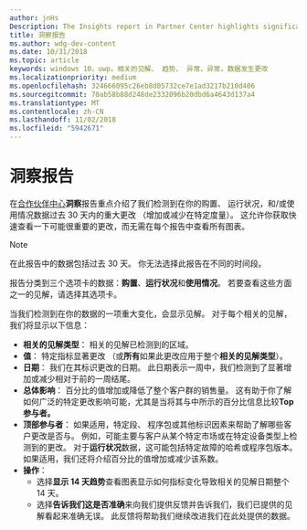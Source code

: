 ```yaml
---
author: jnHs
Description: The Insights report in Partner Center highlights significant changes about your apps.
title: 洞察报告
ms.author: wdg-dev-content
ms.date: 10/31/2018
ms.topic: article
keywords: windows 10，uwp，相关的见解、 趋势、 异常，异常，数据发生更改
ms.localizationpriority: medium
ms.openlocfilehash: 324666095c26eb8d05732ce7e1ad3217b210d406
ms.sourcegitcommit: 70ab58b88d248de2332096b20dbd6a4643d137a4
ms.translationtype: MT
ms.contentlocale: zh-CN
ms.lasthandoff: 11/02/2018
ms.locfileid: "5942671"
---
```

# <a name="insights-report"></a>洞察报告


在[合作伙伴中心](https://partner.microsoft.com/dashboard)**洞察**报告重点介绍了我们检测到在你的购置、 运行状况，和/或使用情况数据过去 30 天内的重大更改 （增加或减少在特定度量）。 这允许你获取快速查看一下可能很重要的更改，而无需在每个报告中查看所有图表。

> [!NOTE]
> 在此报告中的数据包括过去 30 天。 你无法选择此报告在不同的时间段。

报告分类到三个选项卡的数据：**购置**、**运行状况**和**使用情况**。 若要查看这些方面之一的见解，请选择其选项卡。

当我们检测到在你的数据的一项重大变化，会显示见解。 对于每个相关的见解，我们将显示以下信息：
- **相关的见解类型**： 相关的见解已检测到的区域。
- **值**： 特定指标显著更改 （或**所有**如果此更改应用于整个**相关的见解类型**）。
- **日期**： 我们在其标识更改的日期。 此日期表示一周中，我们检测到了显著增加或减少相对于前的一周结尾。
- **总体影响**： 百分比的值增加或降低了整个客户群的销售量。 这有助于你了解如何广泛的特定更改影响可能，尤其是当将其与中所示的百分比信息比较**Top 参与者。**
- **顶部参与者**： 如果适用，特定段、 程序包或其他标识因素来帮助了解哪些客户更改是否与。 例如，可能主要与客户从某个特定市场或在特定设备类型上检测到的更改。 对于**运行状况**数据，这可能包括特定故障的哈希或程序包版本。 如果适用，我们还将介绍百分比的值增加或减少该系数。
- **操作**：
   - 选择**显示 14 天趋势**查看图表显示如何指标变化导致相关的见解日期整个 14 天。
   - 选择**告诉我们这是否准确**来向我们提供反馈并告诉我们，我们已提供的见解看起来准确无误。 此反馈将帮助我们继续改进我们在此处提供的数据。 


